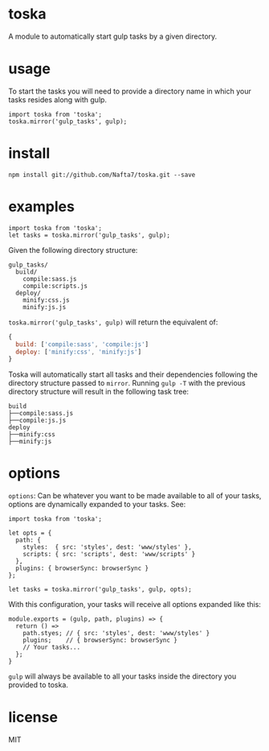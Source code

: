 # toska

A module to automatically start gulp tasks by a given directory.

# usage

To start the tasks you will need to provide a directory name in which your tasks
resides along with gulp.

```es6
import toska from 'toska';
toska.mirror('gulp_tasks', gulp);
```

# install
```
npm install git://github.com/Nafta7/toska.git --save
```

# examples

```es6
import toska from 'toska';
let tasks = toska.mirror('gulp_tasks', gulp);
```
Given the following directory structure:
```
gulp_tasks/
  build/
    compile:sass.js
    compile:scripts.js
  deploy/
    minify:css.js
    minify:js.js
```

`toska.mirror('gulp_tasks', gulp)` will return the equivalent of:

```js
{
  build: ['compile:sass', 'compile:js']
  deploy: ['minify:css', 'minify:js']
}
```
Toska will automatically start all tasks and their dependencies following
the directory structure passed to `mirror`. Running `gulp -T` with the previous
directory structure will result in the following task tree:

```
build
├──compile:sass.js
├──compile:js.js
deploy
├──minify:css
├──minify:js
```

# options

`options`: Can be whatever you want to  be made available to all of your tasks,
options are dynamically expanded to your tasks. See:

```es6
import toska from 'toska';

let opts = {
  path: {
    styles:  { src: 'styles', dest: 'www/styles' },
    scripts: { src: 'scripts', dest: 'www/scripts' }
  },
  plugins: { browserSync: browserSync }
};

let tasks = toska.mirror('gulp_tasks', gulp, opts);
```

With this configuration, your tasks will receive all options expanded like this:

```es6
module.exports = (gulp, path, plugins) => {
  return () =>
    path.styes; // { src: 'styles', dest: 'www/styles' }
    plugins;    // { browserSync: browserSync }
    // Your tasks...
  };
}
```

`gulp` will always be available to all your tasks inside the directory you
provided to toska.

# license

MIT
